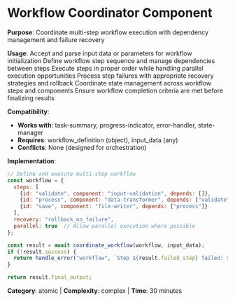 # Workflow Coordinator Component

**Purpose**: Coordinate multi-step workflow execution with dependency management and failure recovery

**Usage**: 
Accept and parse input data or parameters for workflow initialization
Define workflow step sequence and manage dependencies between steps
Execute steps in proper order while handling parallel execution opportunities
Process step failures with appropriate recovery strategies and rollback
Coordinate state management across workflow steps and components
Ensure workflow completion criteria are met before finalizing results

**Compatibility**: 
- **Works with**: task-summary, progress-indicator, error-handler, state-manager
- **Requires**: workflow_definition (object), input_data (any)
- **Conflicts**: None (designed for orchestration)

**Implementation**:
```javascript
// Define and execute multi-step workflow
const workflow = {
  steps: [
    {id: "validate", component: "input-validation", depends: []},
    {id: "process", component: "data-transformer", depends: ["validate"]},
    {id: "save", component: "file-writer", depends: ["process"]}
  ],
  recovery: "rollback_on_failure",
  parallel: true  // Allow parallel execution where possible
};

const result = await coordinate_workflow(workflow, input_data);
if (!result.success) {
  return handle_error("workflow", `Step ${result.failed_step} failed: ${result.error}`);
}

return result.final_output;
```

**Category**: atomic | **Complexity**: complex | **Time**: 30 minutes